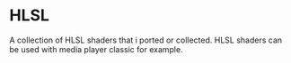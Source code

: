 # HLSL

A collection of HLSL shaders that i ported or collected.
HLSL shaders can be used with media player classic for example.
